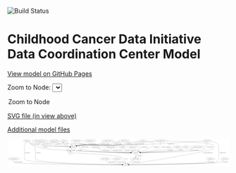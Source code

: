 <link rel='stylesheet' href="assets/style.css">
<link rel='stylesheet' href="https://unpkg.com/leaflet@1.5.1/dist/leaflet.css" integrity="sha512-xwE/Az9zrjBIphAcBb3F6JVqxf46+CDLwfLMHloNu6KEQCAWi6HcDUbeOfBIptF7tcCzusKFjFw2yuvEpDL9wQ==" crossorigin="">
<script type="text/javascript" src="https://code.jquery.com/jquery-3.2.1.min.js"></script>
<script type="text/javascript"  src="https://unpkg.com/leaflet@1.5.1/dist/leaflet.js"></script>
<script type="text/javascript" src="assets/actions.js"></script>

![Build Status](https://github.com/CBIIT/ccdi-dcc-model/actions/workflows/model-test-and-deploy.yml/badge.svg)

# Childhood Cancer Data Initiative Data Coordination Center Model

[View model on GitHub Pages](https://cbiit.github.io/ccdi-dcc-model/)



Zoom to Node: <select id="node_select">
  <option value="">Zoom to Node</option>
</select>
<div id="model"></div>

<p>
<a href="./model-desc/ccdi-dcc-model.svg">SVG file (in view above)</a>
<p>
<a href="./model-desc">Additional model files</a>
<div id='graph' style='display:off;'>
<svg width="3212pt" height="392pt"
 viewBox="0.00 0.00 3211.89 392.00" xmlns="http://www.w3.org/2000/svg" xmlns:xlink="http://www.w3.org/1999/xlink">
<g id="graph0" class="graph" transform="scale(1 1) rotate(0) translate(4 388)">
<title>Perl</title>
<polygon fill="#ffffff" stroke="transparent" points="-4,4 -4,-388 3207.887,-388 3207.887,4 -4,4"/>
<!-- study_personnel -->
<g id="node1" class="node">
<title>study_personnel</title>
<ellipse fill="none" stroke="#000000" cx="87.0923" cy="-105" rx="87.1846" ry="18"/>
<text text-anchor="middle" x="87.0923" y="-101.3" font-family="Times,serif" font-size="14.00" fill="#000000">study_personnel</text>
</g>
<!-- study -->
<g id="node11" class="node">
<title>study</title>
<ellipse fill="none" stroke="#000000" cx="1707.0923" cy="-18" rx="36.2938" ry="18"/>
<text text-anchor="middle" x="1707.0923" y="-14.3" font-family="Times,serif" font-size="14.00" fill="#000000">study</text>
</g>
<!-- study_personnel&#45;&gt;study -->
<g id="edge12" class="edge">
<title>study_personnel&#45;&gt;study</title>
<path fill="none" stroke="#000000" d="M81.8475,-87.0163C79.831,-75.9816 79.7122,-62.4022 88.0923,-54 116.5939,-25.4234 1397.2837,-19.1456 1660.2129,-18.1571"/>
<polygon fill="#000000" stroke="#000000" points="1660.5669,-21.6559 1670.5539,-18.119 1660.541,-14.6559 1660.5669,-21.6559"/>
<text text-anchor="middle" x="157.5923" y="-57.8" font-family="Times,serif" font-size="14.00" fill="#000000">of_study_personnel</text>
</g>
<!-- diagnosis -->
<g id="node2" class="node">
<title>diagnosis</title>
<ellipse fill="none" stroke="#000000" cx="1958.0923" cy="-366" rx="54.6905" ry="18"/>
<text text-anchor="middle" x="1958.0923" y="-362.3" font-family="Times,serif" font-size="14.00" fill="#000000">diagnosis</text>
</g>
<!-- sample -->
<g id="node5" class="node">
<title>sample</title>
<ellipse fill="none" stroke="#000000" cx="957.0923" cy="-279" rx="44.393" ry="18"/>
<text text-anchor="middle" x="957.0923" y="-275.3" font-family="Times,serif" font-size="14.00" fill="#000000">sample</text>
</g>
<!-- diagnosis&#45;&gt;sample -->
<g id="edge34" class="edge">
<title>diagnosis&#45;&gt;sample</title>
<path fill="none" stroke="#000000" d="M1905.3113,-361.0012C1853.8157,-355.536 1773.4686,-345.4421 1705.0923,-330 1683.2906,-325.0763 1679.1378,-318.6812 1657.0923,-315 1375.5451,-267.9861 1296.6855,-343.7373 1015.0923,-297 1010.0852,-296.169 1004.9103,-295.0139 999.8076,-293.6862"/>
<polygon fill="#000000" stroke="#000000" points="1000.7221,-290.3076 990.1473,-290.9597 998.8207,-297.0444 1000.7221,-290.3076"/>
<text text-anchor="middle" x="1749.5923" y="-318.8" font-family="Times,serif" font-size="14.00" fill="#000000">of_diagnosis</text>
</g>
<!-- participant -->
<g id="node23" class="node">
<title>participant</title>
<ellipse fill="none" stroke="#000000" cx="1852.0923" cy="-192" rx="62.2891" ry="18"/>
<text text-anchor="middle" x="1852.0923" y="-188.3" font-family="Times,serif" font-size="14.00" fill="#000000">participant</text>
</g>
<!-- diagnosis&#45;&gt;participant -->
<g id="edge35" class="edge">
<title>diagnosis&#45;&gt;participant</title>
<path fill="none" stroke="#000000" d="M2010.8091,-361.1715C2052.1136,-356.1684 2104.7524,-346.6748 2118.0923,-330 2122.2569,-324.7942 2120.9245,-321.0351 2118.0923,-315 2116.0978,-310.75 2057.1851,-263.2998 2053.0923,-261 2007.9797,-235.6502 1951.9658,-217.366 1910.5369,-206.0143"/>
<polygon fill="#000000" stroke="#000000" points="1911.4329,-202.631 1900.8673,-203.4178 1909.6174,-209.3915 1911.4329,-202.631"/>
<text text-anchor="middle" x="2142.5923" y="-275.3" font-family="Times,serif" font-size="14.00" fill="#000000">of_diagnosis</text>
</g>
<!-- sequencing_file -->
<g id="node3" class="node">
<title>sequencing_file</title>
<ellipse fill="none" stroke="#000000" cx="998.0923" cy="-366" rx="83.3857" ry="18"/>
<text text-anchor="middle" x="998.0923" y="-362.3" font-family="Times,serif" font-size="14.00" fill="#000000">sequencing_file</text>
</g>
<!-- sequencing_file&#45;&gt;sample -->
<g id="edge29" class="edge">
<title>sequencing_file&#45;&gt;sample</title>
<path fill="none" stroke="#000000" d="M999.2397,-347.7427C999.1689,-337.6476 997.8828,-325.1346 993.0923,-315 990.9841,-310.54 988.084,-306.3136 984.8375,-302.4309"/>
<polygon fill="#000000" stroke="#000000" points="987.2302,-299.8662 977.8299,-294.9791 982.1308,-304.6617 987.2302,-299.8662"/>
<text text-anchor="middle" x="1064.5923" y="-318.8" font-family="Times,serif" font-size="14.00" fill="#000000">of_sequencing_file</text>
</g>
<!-- cytogenomic_file -->
<g id="node4" class="node">
<title>cytogenomic_file</title>
<ellipse fill="none" stroke="#000000" cx="1189.0923" cy="-366" rx="89.8845" ry="18"/>
<text text-anchor="middle" x="1189.0923" y="-362.3" font-family="Times,serif" font-size="14.00" fill="#000000">cytogenomic_file</text>
</g>
<!-- cytogenomic_file&#45;&gt;sample -->
<g id="edge2" class="edge">
<title>cytogenomic_file&#45;&gt;sample</title>
<path fill="none" stroke="#000000" d="M1175.0153,-347.9456C1165.1166,-336.5873 1150.862,-322.6734 1135.0923,-315 1086.5985,-291.4034 1067.6641,-309.0271 1015.0923,-297 1010.4545,-295.939 1005.6496,-294.6927 1000.8805,-293.3595"/>
<polygon fill="#000000" stroke="#000000" points="1001.7873,-289.9782 991.207,-290.5323 999.8236,-296.6971 1001.7873,-289.9782"/>
<text text-anchor="middle" x="1228.5923" y="-318.8" font-family="Times,serif" font-size="14.00" fill="#000000">of_cytogenomic_file</text>
</g>
<!-- cell_line -->
<g id="node6" class="node">
<title>cell_line</title>
<ellipse fill="none" stroke="#000000" cx="816.0923" cy="-366" rx="49.2915" ry="18"/>
<text text-anchor="middle" x="816.0923" y="-362.3" font-family="Times,serif" font-size="14.00" fill="#000000">cell_line</text>
</g>
<!-- sample&#45;&gt;cell_line -->
<g id="edge20" class="edge">
<title>sample&#45;&gt;cell_line</title>
<path fill="none" stroke="#000000" d="M914.4371,-283.7917C876.3305,-289.055 824.6358,-298.9613 812.0923,-315 807.0911,-321.3947 806.1713,-329.7248 807.0558,-337.7929"/>
<polygon fill="#000000" stroke="#000000" points="803.6377,-338.5519 808.97,-347.7071 810.5107,-337.2249 803.6377,-338.5519"/>
<text text-anchor="middle" x="848.5923" y="-318.8" font-family="Times,serif" font-size="14.00" fill="#000000">of_sample</text>
</g>
<!-- pdx -->
<g id="node14" class="node">
<title>pdx</title>
<ellipse fill="none" stroke="#000000" cx="909.0923" cy="-192" rx="27.8951" ry="18"/>
<text text-anchor="middle" x="909.0923" y="-188.3" font-family="Times,serif" font-size="14.00" fill="#000000">pdx</text>
</g>
<!-- sample&#45;&gt;pdx -->
<g id="edge22" class="edge">
<title>sample&#45;&gt;pdx</title>
<path fill="none" stroke="#000000" d="M930.1835,-264.7084C922.2697,-259.0681 914.5467,-251.8045 910.0923,-243 906.5741,-236.0462 905.3565,-227.8467 905.2736,-220.0797"/>
<polygon fill="#000000" stroke="#000000" points="908.7779,-220.0682 905.7543,-209.914 901.7857,-219.7375 908.7779,-220.0682"/>
<text text-anchor="middle" x="946.5923" y="-231.8" font-family="Times,serif" font-size="14.00" fill="#000000">of_sample</text>
</g>
<!-- sample&#45;&gt;participant -->
<g id="edge21" class="edge">
<title>sample&#45;&gt;participant</title>
<path fill="none" stroke="#000000" d="M968.506,-261.4313C977.2385,-249.6613 990.4241,-235.0716 1006.0923,-228 1041.0553,-212.2201 1581.5028,-198.2381 1779.8314,-193.614"/>
<polygon fill="#000000" stroke="#000000" points="1779.9456,-197.1124 1789.8617,-193.3813 1779.7832,-190.1143 1779.9456,-197.1124"/>
<text text-anchor="middle" x="1042.5923" y="-231.8" font-family="Times,serif" font-size="14.00" fill="#000000">of_sample</text>
</g>
<!-- cell_line&#45;&gt;sample -->
<g id="edge10" class="edge">
<title>cell_line&#45;&gt;sample</title>
<path fill="none" stroke="#000000" d="M847.7768,-352.1564C860.9013,-345.9708 876.0687,-338.2237 889.0923,-330 898.1893,-324.2557 899.5336,-321.5193 908.0923,-315 914.0964,-310.4265 920.569,-305.5995 926.78,-301.0174"/>
<polygon fill="#000000" stroke="#000000" points="929.0301,-303.7074 935.0188,-294.9676 924.8869,-298.0652 929.0301,-303.7074"/>
<text text-anchor="middle" x="948.5923" y="-318.8" font-family="Times,serif" font-size="14.00" fill="#000000">of_cell_line</text>
</g>
<!-- cell_line&#45;&gt;study -->
<g id="edge11" class="edge">
<title>cell_line&#45;&gt;study</title>
<path fill="none" stroke="#000000" d="M780.5562,-353.3938C773.213,-351.2371 765.4674,-349.2818 758.0923,-348 735.3012,-344.0389 358.0921,-346.7071 342.0923,-330 316.5094,-303.2863 369.8497,-316.161 386.0923,-297 404.2189,-275.6165 400.0923,-263.5326 400.0923,-235.5 400.0923,-235.5 400.0923,-235.5 400.0923,-105 400.0923,-40.5038 1426.7324,-21.9931 1660.2299,-18.6172"/>
<polygon fill="#000000" stroke="#000000" points="1660.4781,-22.1141 1670.4273,-18.4721 1660.3785,-15.1148 1660.4781,-22.1141"/>
<text text-anchor="middle" x="440.5923" y="-188.3" font-family="Times,serif" font-size="14.00" fill="#000000">of_cell_line</text>
</g>
<!-- treatment -->
<g id="node7" class="node">
<title>treatment</title>
<ellipse fill="none" stroke="#000000" cx="2458.0923" cy="-279" rx="57.6901" ry="18"/>
<text text-anchor="middle" x="2458.0923" y="-275.3" font-family="Times,serif" font-size="14.00" fill="#000000">treatment</text>
</g>
<!-- treatment&#45;&gt;participant -->
<g id="edge16" class="edge">
<title>treatment&#45;&gt;participant</title>
<path fill="none" stroke="#000000" d="M2413.2283,-267.4599C2404.2573,-265.2439 2394.8883,-262.9944 2386.0923,-261 2314.4325,-244.7521 2296.7599,-238.8871 2224.0923,-228 2120.0588,-212.4137 1998.5968,-202.1305 1923.5056,-196.6847"/>
<polygon fill="#000000" stroke="#000000" points="1923.4489,-193.1718 1913.2243,-195.9484 1922.9487,-200.1539 1923.4489,-193.1718"/>
<text text-anchor="middle" x="2352.0923" y="-231.8" font-family="Times,serif" font-size="14.00" fill="#000000">of_treatment</text>
</g>
<!-- synonym -->
<g id="node8" class="node">
<title>synonym</title>
<ellipse fill="none" stroke="#000000" cx="277.0923" cy="-366" rx="51.9908" ry="18"/>
<text text-anchor="middle" x="277.0923" y="-362.3" font-family="Times,serif" font-size="14.00" fill="#000000">synonym</text>
</g>
<!-- synonym&#45;&gt;sample -->
<g id="edge7" class="edge">
<title>synonym&#45;&gt;sample</title>
<path fill="none" stroke="#000000" d="M303.3638,-350.2733C324.8137,-338.294 356.3372,-322.6071 386.0923,-315 482.7564,-290.287 779.3432,-282.1911 902.5478,-279.8508"/>
<polygon fill="#000000" stroke="#000000" points="902.9356,-283.3444 912.8693,-279.6606 902.8065,-276.3456 902.9356,-283.3444"/>
<text text-anchor="middle" x="428.5923" y="-318.8" font-family="Times,serif" font-size="14.00" fill="#000000">of_synonym</text>
</g>
<!-- synonym&#45;&gt;study -->
<g id="edge6" class="edge">
<title>synonym&#45;&gt;study</title>
<path fill="none" stroke="#000000" d="M264.9043,-348.2188C254.4604,-331.2283 241.0923,-304.5001 241.0923,-279 241.0923,-279 241.0923,-279 241.0923,-105 241.0923,-32.1474 1409.9849,-20.0321 1660.2776,-18.273"/>
<polygon fill="#000000" stroke="#000000" points="1660.5122,-21.7715 1670.4881,-18.2034 1660.4645,-14.7717 1660.5122,-21.7715"/>
<text text-anchor="middle" x="283.5923" y="-188.3" font-family="Times,serif" font-size="14.00" fill="#000000">of_synonym</text>
</g>
<!-- synonym&#45;&gt;participant -->
<g id="edge5" class="edge">
<title>synonym&#45;&gt;participant</title>
<path fill="none" stroke="#000000" d="M293.9949,-348.85C306.2736,-337.4325 323.8707,-323.0924 342.0923,-315 550.2393,-222.5596 620.5533,-251.4631 847.0923,-228 1028.0282,-209.2601 1580.2743,-197.1759 1779.4788,-193.3284"/>
<polygon fill="#000000" stroke="#000000" points="1779.6145,-196.8265 1789.5455,-193.1352 1779.4801,-189.8278 1779.6145,-196.8265"/>
<text text-anchor="middle" x="537.5923" y="-275.3" font-family="Times,serif" font-size="14.00" fill="#000000">of_synonym</text>
</g>
<!-- survival -->
<g id="node9" class="node">
<title>survival</title>
<ellipse fill="none" stroke="#000000" cx="2582.0923" cy="-279" rx="48.1917" ry="18"/>
<text text-anchor="middle" x="2582.0923" y="-275.3" font-family="Times,serif" font-size="14.00" fill="#000000">survival</text>
</g>
<!-- survival&#45;&gt;participant -->
<g id="edge30" class="edge">
<title>survival&#45;&gt;participant</title>
<path fill="none" stroke="#000000" d="M2547.3059,-266.5534C2511.6225,-254.391 2454.253,-236.5035 2403.0923,-228 2312.976,-213.0216 2051.6429,-200.3922 1923.9782,-194.9162"/>
<polygon fill="#000000" stroke="#000000" points="1924.0463,-191.416 1913.9064,-194.4872 1923.7483,-198.4097 1924.0463,-191.416"/>
<text text-anchor="middle" x="2506.5923" y="-231.8" font-family="Times,serif" font-size="14.00" fill="#000000">of_survival</text>
</g>
<!-- study_funding -->
<g id="node10" class="node">
<title>study_funding</title>
<ellipse fill="none" stroke="#000000" cx="1413.0923" cy="-105" rx="77.1866" ry="18"/>
<text text-anchor="middle" x="1413.0923" y="-101.3" font-family="Times,serif" font-size="14.00" fill="#000000">study_funding</text>
</g>
<!-- study_funding&#45;&gt;study -->
<g id="edge1" class="edge">
<title>study_funding&#45;&gt;study</title>
<path fill="none" stroke="#000000" d="M1420.4189,-86.9565C1426.0026,-75.6028 1434.832,-61.6898 1447.0923,-54 1481.7209,-32.2804 1595.5026,-23.3227 1660.4915,-19.9068"/>
<polygon fill="#000000" stroke="#000000" points="1660.6715,-23.4022 1670.4833,-19.405 1660.3203,-16.411 1660.6715,-23.4022"/>
<text text-anchor="middle" x="1509.0923" y="-57.8" font-family="Times,serif" font-size="14.00" fill="#000000">of_study_funding</text>
</g>
<!-- family_relationship -->
<g id="node12" class="node">
<title>family_relationship</title>
<ellipse fill="none" stroke="#000000" cx="2748.0923" cy="-279" rx="100.1823" ry="18"/>
<text text-anchor="middle" x="2748.0923" y="-275.3" font-family="Times,serif" font-size="14.00" fill="#000000">family_relationship</text>
</g>
<!-- family_relationship&#45;&gt;participant -->
<g id="edge36" class="edge">
<title>family_relationship&#45;&gt;participant</title>
<path fill="none" stroke="#000000" d="M2698.6204,-263.3064C2658.9102,-251.4297 2601.4973,-235.8645 2550.0923,-228 2431.2281,-209.8149 2078.0393,-198.2097 1924.6017,-193.896"/>
<polygon fill="#000000" stroke="#000000" points="1924.4404,-190.3902 1914.3467,-193.6102 1924.2453,-197.3875 1924.4404,-190.3902"/>
<text text-anchor="middle" x="2700.5923" y="-231.8" font-family="Times,serif" font-size="14.00" fill="#000000">of_family_relationship</text>
</g>
<!-- study_admin -->
<g id="node13" class="node">
<title>study_admin</title>
<ellipse fill="none" stroke="#000000" cx="1579.0923" cy="-105" rx="70.3881" ry="18"/>
<text text-anchor="middle" x="1579.0923" y="-101.3" font-family="Times,serif" font-size="14.00" fill="#000000">study_admin</text>
</g>
<!-- study_admin&#45;&gt;study -->
<g id="edge9" class="edge">
<title>study_admin&#45;&gt;study</title>
<path fill="none" stroke="#000000" d="M1574.47,-86.7222C1572.9122,-76.1245 1573.0602,-63.1154 1580.0923,-54 1590.2289,-40.8604 1629.5424,-31.066 1661.7763,-25.0371"/>
<polygon fill="#000000" stroke="#000000" points="1662.7222,-28.4233 1671.9471,-23.2125 1661.4862,-21.5333 1662.7222,-28.4233"/>
<text text-anchor="middle" x="1636.5923" y="-57.8" font-family="Times,serif" font-size="14.00" fill="#000000">of_study_admin</text>
</g>
<!-- pdx&#45;&gt;sample -->
<g id="edge37" class="edge">
<title>pdx&#45;&gt;sample</title>
<path fill="none" stroke="#000000" d="M885.0893,-201.6832C865.3297,-211.12 842.334,-226.4345 854.0923,-243 860.8559,-252.5289 885.0231,-261.2345 908.2482,-267.6973"/>
<polygon fill="#000000" stroke="#000000" points="907.5261,-271.127 918.0906,-270.3256 909.3322,-264.364 907.5261,-271.127"/>
<text text-anchor="middle" x="878.0923" y="-231.8" font-family="Times,serif" font-size="14.00" fill="#000000">of_pdx</text>
</g>
<!-- pdx&#45;&gt;study -->
<g id="edge38" class="edge">
<title>pdx&#45;&gt;study</title>
<path fill="none" stroke="#000000" d="M937.0435,-190.8635C1065.4633,-185.4505 1595.3035,-160.962 1658.0923,-123 1684.9041,-106.7896 1697.2287,-71.4384 1702.7697,-46.237"/>
<polygon fill="#000000" stroke="#000000" points="1706.2592,-46.6303 1704.7515,-36.1433 1699.3904,-45.2816 1706.2592,-46.6303"/>
<text text-anchor="middle" x="1713.0923" y="-101.3" font-family="Times,serif" font-size="14.00" fill="#000000">of_pdx</text>
</g>
<!-- laboratory_test -->
<g id="node15" class="node">
<title>laboratory_test</title>
<ellipse fill="none" stroke="#000000" cx="1686.0923" cy="-366" rx="81.7856" ry="18"/>
<text text-anchor="middle" x="1686.0923" y="-362.3" font-family="Times,serif" font-size="14.00" fill="#000000">laboratory_test</text>
</g>
<!-- laboratory_test&#45;&gt;sample -->
<g id="edge23" class="edge">
<title>laboratory_test&#45;&gt;sample</title>
<path fill="none" stroke="#000000" d="M1626.164,-353.729C1596.0007,-347.2458 1558.9546,-338.816 1526.0923,-330 1504.5049,-324.2087 1500.1175,-318.8005 1478.0923,-315 1275.158,-279.9829 1218.0608,-331.8177 1015.0923,-297 1010.2797,-296.1744 1005.3103,-295.0585 1000.3981,-293.7842"/>
<polygon fill="#000000" stroke="#000000" points="1001.0387,-290.3286 990.4644,-290.9886 999.1423,-297.0668 1001.0387,-290.3286"/>
<text text-anchor="middle" x="1591.5923" y="-318.8" font-family="Times,serif" font-size="14.00" fill="#000000">of_laboratory_test</text>
</g>
<!-- laboratory_test&#45;&gt;participant -->
<g id="edge24" class="edge">
<title>laboratory_test&#45;&gt;participant</title>
<path fill="none" stroke="#000000" d="M1724.8226,-349.9862C1738.8796,-343.9684 1754.8114,-336.9078 1769.0923,-330 1781.8012,-323.8526 1783.7851,-319.7148 1797.0923,-315 1837.1869,-300.7943 1860.0603,-326.093 1891.0923,-297 1913.9204,-275.5982 1919.7379,-255.6526 1905.0923,-228 1902.224,-222.5844 1898.1356,-217.8324 1893.4851,-213.7093"/>
<polygon fill="#000000" stroke="#000000" points="1895.3012,-210.6901 1885.244,-207.3578 1891.028,-216.2345 1895.3012,-210.6901"/>
<text text-anchor="middle" x="1978.5923" y="-275.3" font-family="Times,serif" font-size="14.00" fill="#000000">of_laboratory_test</text>
</g>
<!-- genetic_analysis -->
<g id="node16" class="node">
<title>genetic_analysis</title>
<ellipse fill="none" stroke="#000000" cx="1450.0923" cy="-366" rx="87.9851" ry="18"/>
<text text-anchor="middle" x="1450.0923" y="-362.3" font-family="Times,serif" font-size="14.00" fill="#000000">genetic_analysis</text>
</g>
<!-- genetic_analysis&#45;&gt;sample -->
<g id="edge32" class="edge">
<title>genetic_analysis&#45;&gt;sample</title>
<path fill="none" stroke="#000000" d="M1400.084,-351.1538C1380.5819,-345.0452 1358.1384,-337.6198 1338.0923,-330 1322.6536,-324.1316 1320.1398,-318.9075 1304.0923,-315 1179.0524,-284.5533 1141.6703,-320.2376 1015.0923,-297 1010.2897,-296.1183 1005.3266,-294.9666 1000.4182,-293.6713"/>
<polygon fill="#000000" stroke="#000000" points="1001.0645,-290.2165 990.4888,-290.8515 999.1522,-296.9503 1001.0645,-290.2165"/>
<text text-anchor="middle" x="1408.0923" y="-318.8" font-family="Times,serif" font-size="14.00" fill="#000000">of_genetic_analysis</text>
</g>
<!-- genetic_analysis&#45;&gt;participant -->
<g id="edge33" class="edge">
<title>genetic_analysis&#45;&gt;participant</title>
<path fill="none" stroke="#000000" d="M1523.166,-356.0052C1570.5983,-348.7672 1624.8976,-338.7572 1632.0923,-330 1636.3243,-324.8489 1636.7334,-319.7859 1632.0923,-315 1586.7427,-268.236 1091.4419,-343.764 1046.0923,-297 1034.9536,-285.5139 1035.4638,-272.9597 1046.0923,-261 1094.3009,-206.7533 1590.1017,-195.1234 1779.286,-192.6559"/>
<polygon fill="#000000" stroke="#000000" points="1779.4569,-196.1541 1789.4122,-192.5288 1779.369,-189.1546 1779.4569,-196.1541"/>
<text text-anchor="middle" x="1116.0923" y="-275.3" font-family="Times,serif" font-size="14.00" fill="#000000">of_genetic_analysis</text>
</g>
<!-- medical_history -->
<g id="node17" class="node">
<title>medical_history</title>
<ellipse fill="none" stroke="#000000" cx="1280.0923" cy="-279" rx="85.2851" ry="18"/>
<text text-anchor="middle" x="1280.0923" y="-275.3" font-family="Times,serif" font-size="14.00" fill="#000000">medical_history</text>
</g>
<!-- medical_history&#45;&gt;participant -->
<g id="edge40" class="edge">
<title>medical_history&#45;&gt;participant</title>
<path fill="none" stroke="#000000" d="M1301.0293,-261.2934C1316.1333,-249.6207 1337.5745,-235.2042 1359.0923,-228 1434.9267,-202.6103 1661.6438,-195.1086 1779.3561,-192.906"/>
<polygon fill="#000000" stroke="#000000" points="1779.7734,-196.3992 1789.7091,-192.7208 1779.6481,-189.4004 1779.7734,-196.3992"/>
<text text-anchor="middle" x="1427.0923" y="-231.8" font-family="Times,serif" font-size="14.00" fill="#000000">of_medical_history</text>
</g>
<!-- treatment_response -->
<g id="node18" class="node">
<title>treatment_response</title>
<ellipse fill="none" stroke="#000000" cx="1488.0923" cy="-279" rx="104.7816" ry="18"/>
<text text-anchor="middle" x="1488.0923" y="-275.3" font-family="Times,serif" font-size="14.00" fill="#000000">treatment_response</text>
</g>
<!-- treatment_response&#45;&gt;participant -->
<g id="edge39" class="edge">
<title>treatment_response&#45;&gt;participant</title>
<path fill="none" stroke="#000000" d="M1491.46,-260.9904C1494.5665,-249.651 1500.3887,-235.7412 1511.0923,-228 1532.3922,-212.595 1686.6294,-201.3101 1780.2226,-195.7934"/>
<polygon fill="#000000" stroke="#000000" points="1780.7022,-199.2715 1790.4824,-195.1973 1780.2962,-192.2833 1780.7022,-199.2715"/>
<text text-anchor="middle" x="1594.0923" y="-231.8" font-family="Times,serif" font-size="14.00" fill="#000000">of_treatment_response</text>
</g>
<!-- methylation_array_file -->
<g id="node19" class="node">
<title>methylation_array_file</title>
<ellipse fill="none" stroke="#000000" cx="463.0923" cy="-366" rx="115.8798" ry="18"/>
<text text-anchor="middle" x="463.0923" y="-362.3" font-family="Times,serif" font-size="14.00" fill="#000000">methylation_array_file</text>
</g>
<!-- methylation_array_file&#45;&gt;sample -->
<g id="edge28" class="edge">
<title>methylation_array_file&#45;&gt;sample</title>
<path fill="none" stroke="#000000" d="M466.7468,-347.8677C470.0476,-336.4764 476.1363,-322.5551 487.0923,-315 520.6083,-291.8879 786.006,-282.9546 902.5411,-280.1222"/>
<polygon fill="#000000" stroke="#000000" points="902.761,-283.618 912.6753,-279.8822 902.5952,-276.62 902.761,-283.618"/>
<text text-anchor="middle" x="578.5923" y="-318.8" font-family="Times,serif" font-size="14.00" fill="#000000">of_methylation_array_file</text>
</g>
<!-- exposure -->
<g id="node20" class="node">
<title>exposure</title>
<ellipse fill="none" stroke="#000000" cx="1664.0923" cy="-279" rx="53.0913" ry="18"/>
<text text-anchor="middle" x="1664.0923" y="-275.3" font-family="Times,serif" font-size="14.00" fill="#000000">exposure</text>
</g>
<!-- exposure&#45;&gt;participant -->
<g id="edge15" class="edge">
<title>exposure&#45;&gt;participant</title>
<path fill="none" stroke="#000000" d="M1670.4687,-260.8287C1675.2835,-249.7192 1682.9823,-236.1268 1694.0923,-228 1708.8807,-217.1825 1749.5236,-208.0532 1785.8828,-201.6947"/>
<polygon fill="#000000" stroke="#000000" points="1786.727,-205.1015 1795.9993,-199.9756 1785.5543,-198.2004 1786.727,-205.1015"/>
<text text-anchor="middle" x="1737.5923" y="-231.8" font-family="Times,serif" font-size="14.00" fill="#000000">of_exposure</text>
</g>
<!-- consent_group -->
<g id="node21" class="node">
<title>consent_group</title>
<ellipse fill="none" stroke="#000000" cx="1852.0923" cy="-105" rx="79.0865" ry="18"/>
<text text-anchor="middle" x="1852.0923" y="-101.3" font-family="Times,serif" font-size="14.00" fill="#000000">consent_group</text>
</g>
<!-- consent_group&#45;&gt;study -->
<g id="edge31" class="edge">
<title>consent_group&#45;&gt;study</title>
<path fill="none" stroke="#000000" d="M1823.7906,-88.019C1799.5676,-73.4852 1764.7003,-52.5648 1739.3909,-37.3792"/>
<polygon fill="#000000" stroke="#000000" points="1740.912,-34.2102 1730.5363,-32.0664 1737.3105,-40.2127 1740.912,-34.2102"/>
<text text-anchor="middle" x="1852.5923" y="-57.8" font-family="Times,serif" font-size="14.00" fill="#000000">of_consent_group</text>
</g>
<!-- radiology_file -->
<g id="node22" class="node">
<title>radiology_file</title>
<ellipse fill="none" stroke="#000000" cx="1809.0923" cy="-279" rx="73.387" ry="18"/>
<text text-anchor="middle" x="1809.0923" y="-275.3" font-family="Times,serif" font-size="14.00" fill="#000000">radiology_file</text>
</g>
<!-- radiology_file&#45;&gt;participant -->
<g id="edge8" class="edge">
<title>radiology_file&#45;&gt;participant</title>
<path fill="none" stroke="#000000" d="M1793.0625,-261.0004C1786.1569,-250.9859 1780.9238,-238.4677 1787.0923,-228 1790.9645,-221.429 1796.5152,-215.9729 1802.7626,-211.4673"/>
<polygon fill="#000000" stroke="#000000" points="1805.0189,-214.183 1811.6214,-205.897 1801.2928,-208.2572 1805.0189,-214.183"/>
<text text-anchor="middle" x="1846.0923" y="-231.8" font-family="Times,serif" font-size="14.00" fill="#000000">of_radiology_file</text>
</g>
<!-- participant&#45;&gt;consent_group -->
<g id="edge13" class="edge">
<title>participant&#45;&gt;consent_group</title>
<path fill="none" stroke="#000000" d="M1852.0923,-173.9735C1852.0923,-162.1918 1852.0923,-146.5607 1852.0923,-133.1581"/>
<polygon fill="#000000" stroke="#000000" points="1855.5924,-133.0033 1852.0923,-123.0034 1848.5924,-133.0034 1855.5924,-133.0033"/>
<text text-anchor="middle" x="1902.5923" y="-144.8" font-family="Times,serif" font-size="14.00" fill="#000000">of_participant</text>
</g>
<!-- clinical_measure_file -->
<g id="node24" class="node">
<title>clinical_measure_file</title>
<ellipse fill="none" stroke="#000000" cx="2210.0923" cy="-366" rx="108.5808" ry="18"/>
<text text-anchor="middle" x="2210.0923" y="-362.3" font-family="Times,serif" font-size="14.00" fill="#000000">clinical_measure_file</text>
</g>
<!-- clinical_measure_file&#45;&gt;sample -->
<g id="edge18" class="edge">
<title>clinical_measure_file&#45;&gt;sample</title>
<path fill="none" stroke="#000000" d="M2116.3918,-356.8823C2086.2841,-353.9918 2052.7842,-350.8167 2022.0923,-348 1931.0134,-339.6414 1903.5373,-359.8746 1817.0923,-330 1805.5576,-326.0137 1805.7494,-318.6124 1794.0923,-315 1711.3934,-289.3727 1100.5372,-310.9654 1015.0923,-297 1010.0832,-296.1813 1004.907,-295.034 999.8036,-293.7106"/>
<polygon fill="#000000" stroke="#000000" points="1000.717,-290.3317 990.1425,-290.9887 998.8187,-297.0694 1000.717,-290.3317"/>
<text text-anchor="middle" x="1903.0923" y="-318.8" font-family="Times,serif" font-size="14.00" fill="#000000">of_clinical_measure_file</text>
</g>
<!-- clinical_measure_file&#45;&gt;study -->
<g id="edge19" class="edge">
<title>clinical_measure_file&#45;&gt;study</title>
<path fill="none" stroke="#000000" d="M2318.2302,-364.2909C2520.7787,-359.9621 2940.9825,-345.2114 2985.0923,-297 2995.8927,-285.1953 2995.2065,-273.3976 2985.0923,-261 2944.6435,-211.4196 1974.0406,-59.1534 1752.0337,-24.8936"/>
<polygon fill="#000000" stroke="#000000" points="1752.451,-21.4167 1742.0345,-23.3523 1751.3845,-28.335 1752.451,-21.4167"/>
<text text-anchor="middle" x="2897.0923" y="-188.3" font-family="Times,serif" font-size="14.00" fill="#000000">of_clinical_measure_file</text>
</g>
<!-- clinical_measure_file&#45;&gt;participant -->
<g id="edge17" class="edge">
<title>clinical_measure_file&#45;&gt;participant</title>
<path fill="none" stroke="#000000" d="M2211.8342,-347.6217C2212.9653,-324.1583 2211.0536,-283.8697 2188.0923,-261 2151.4636,-224.5174 2009.9637,-205.7824 1922.6938,-197.5028"/>
<polygon fill="#000000" stroke="#000000" points="1922.8727,-194.0045 1912.5927,-196.5681 1922.2276,-200.9747 1922.8727,-194.0045"/>
<text text-anchor="middle" x="2294.0923" y="-275.3" font-family="Times,serif" font-size="14.00" fill="#000000">of_clinical_measure_file</text>
</g>
<!-- publication -->
<g id="node25" class="node">
<title>publication</title>
<ellipse fill="none" stroke="#000000" cx="2939.0923" cy="-105" rx="63.0888" ry="18"/>
<text text-anchor="middle" x="2939.0923" y="-101.3" font-family="Times,serif" font-size="14.00" fill="#000000">publication</text>
</g>
<!-- publication&#45;&gt;study -->
<g id="edge14" class="edge">
<title>publication&#45;&gt;study</title>
<path fill="none" stroke="#000000" d="M2919.7911,-87.7743C2905.1072,-75.8406 2883.7891,-60.9042 2862.0923,-54 2808.5126,-36.9504 1962.7933,-22.1508 1753.609,-18.7386"/>
<polygon fill="#000000" stroke="#000000" points="1753.6213,-15.2384 1743.5658,-18.5756 1753.5077,-22.2375 1753.6213,-15.2384"/>
<text text-anchor="middle" x="2942.0923" y="-57.8" font-family="Times,serif" font-size="14.00" fill="#000000">of_publication</text>
</g>
<!-- generic_file -->
<g id="node26" class="node">
<title>generic_file</title>
<ellipse fill="none" stroke="#000000" cx="2884.0923" cy="-366" rx="65.7887" ry="18"/>
<text text-anchor="middle" x="2884.0923" y="-362.3" font-family="Times,serif" font-size="14.00" fill="#000000">generic_file</text>
</g>
<!-- generic_file&#45;&gt;sample -->
<g id="edge25" class="edge">
<title>generic_file&#45;&gt;sample</title>
<path fill="none" stroke="#000000" d="M2820.3767,-361.5255C2673.7611,-351.4141 2301.1111,-326.7687 1989.0923,-315 1880.9285,-310.9203 1121.9556,-314.2126 1015.0923,-297 1010.0813,-296.1929 1004.9039,-295.0528 999.7999,-293.7335"/>
<polygon fill="#000000" stroke="#000000" points="1000.7123,-290.3544 990.1381,-291.016 998.8169,-297.0929 1000.7123,-290.3544"/>
<text text-anchor="middle" x="2362.0923" y="-318.8" font-family="Times,serif" font-size="14.00" fill="#000000">of_generic_file</text>
</g>
<!-- generic_file&#45;&gt;study -->
<g id="edge26" class="edge">
<title>generic_file&#45;&gt;study</title>
<path fill="none" stroke="#000000" d="M2946.1882,-359.7751C2995.4556,-350.9986 3056.0923,-329.8649 3056.0923,-279 3056.0923,-279 3056.0923,-279 3056.0923,-105 3056.0923,-70.339 3029.4033,-66.5452 2997.0923,-54 2938.113,-31.1004 1978.6222,-20.582 1753.9119,-18.4259"/>
<polygon fill="#000000" stroke="#000000" points="1753.8062,-14.9249 1743.7733,-18.3296 1753.7396,-21.9246 1753.8062,-14.9249"/>
<text text-anchor="middle" x="3109.0923" y="-188.3" font-family="Times,serif" font-size="14.00" fill="#000000">of_generic_file</text>
</g>
<!-- generic_file&#45;&gt;participant -->
<g id="edge27" class="edge">
<title>generic_file&#45;&gt;participant</title>
<path fill="none" stroke="#000000" d="M2884.0252,-347.9057C2883.0083,-325.1149 2878.0437,-285.9269 2857.0923,-261 2834.1828,-233.7436 2818.7473,-236.1722 2784.0923,-228 2701.5133,-208.5266 2129.4599,-196.8093 1924.746,-193.2006"/>
<polygon fill="#000000" stroke="#000000" points="1924.7561,-189.7004 1914.6963,-193.0248 1924.6335,-196.6993 1924.7561,-189.7004"/>
<text text-anchor="middle" x="2928.0923" y="-275.3" font-family="Times,serif" font-size="14.00" fill="#000000">of_generic_file</text>
</g>
<!-- pathology_file -->
<g id="node27" class="node">
<title>pathology_file</title>
<ellipse fill="none" stroke="#000000" cx="673.0923" cy="-366" rx="76.0865" ry="18"/>
<text text-anchor="middle" x="673.0923" y="-362.3" font-family="Times,serif" font-size="14.00" fill="#000000">pathology_file</text>
</g>
<!-- pathology_file&#45;&gt;sample -->
<g id="edge3" class="edge">
<title>pathology_file&#45;&gt;sample</title>
<path fill="none" stroke="#000000" d="M670.9508,-348.0022C670.7022,-336.9619 672.4909,-323.3815 681.0923,-315 696.6896,-299.8014 827.1815,-288.1565 903.02,-282.597"/>
<polygon fill="#000000" stroke="#000000" points="903.6182,-286.0631 913.3407,-281.8532 903.115,-279.0812 903.6182,-286.0631"/>
<text text-anchor="middle" x="742.0923" y="-318.8" font-family="Times,serif" font-size="14.00" fill="#000000">of_pathology_file</text>
</g>
<!-- study_arm -->
<g id="node28" class="node">
<title>study_arm</title>
<ellipse fill="none" stroke="#000000" cx="3144.0923" cy="-105" rx="59.5901" ry="18"/>
<text text-anchor="middle" x="3144.0923" y="-101.3" font-family="Times,serif" font-size="14.00" fill="#000000">study_arm</text>
</g>
<!-- study_arm&#45;&gt;study -->
<g id="edge4" class="edge">
<title>study_arm&#45;&gt;study</title>
<path fill="none" stroke="#000000" d="M3125.671,-87.7495C3111.6227,-75.8036 3091.1586,-60.8626 3070.0923,-54 3006.2939,-33.217 1986.0544,-21.0061 1753.8635,-18.4881"/>
<polygon fill="#000000" stroke="#000000" points="1753.7596,-14.9869 1743.7225,-18.3789 1753.6841,-21.9865 1753.7596,-14.9869"/>
<text text-anchor="middle" x="3146.5923" y="-57.8" font-family="Times,serif" font-size="14.00" fill="#000000">of_study_arm</text>
</g>
</g>
</svg>
</div>
